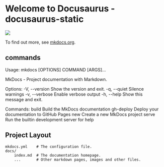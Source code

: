 # Welcome to Docusaurus - docusaurus-static
![](/assets/docusaurus-logo.png)



To find out more, see [mkdocs.org](https://www.mkdocs.org). 

## commands
Usage: mkdocs [OPTIONS] COMMAND [ARGS]...

  MkDocs - Project documentation with Markdown.

Options:
  -V, --version  Show the version and exit.
  -q, --quiet    Silence warnings
  -v, --verbose  Enable verbose output
  -h, --help     Show this message and exit.

Commands:
  build      Build the MkDocs documentation
  gh-deploy  Deploy your documentation to GitHub Pages
  new        Create a new MkDocs project
  serve      Run the builtin development server for help

## Project Layout
    mkdocs.yml    # The configuration file.
    docs/
        index.md  # The documentation homepage.
        ...       # Other markdown pages, images and other files.
